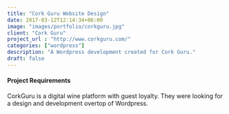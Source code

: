 ```yaml
---
title: "Cork Guru Website Design"
date: 2017-03-12T12:14:34+06:00
image: "images/portfolio/corkguru.jpg"
client: "Cork Guru"
project_url : "http://www.corkguru.com/"
categories: ["wordpress"]
description: "A Wordpress development created for Cork Guru."
draft: false
---
```


#### Project Requirements

CorkGuru is a digital wine platform with guest loyalty. They were looking for a design and development overtop of Wordpress.
